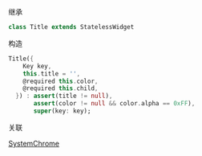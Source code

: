 
继承
``` dart
class Title extends StatelessWidget
```
构造
``` dart
Title({
    Key key,
    this.title = '',
    @required this.color,
    @required this.child,
  }) : assert(title != null),
       assert(color != null && color.alpha == 0xFF),
       super(key: key);
```
关联

[SystemChrome](./SystemChrome.html)

